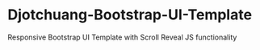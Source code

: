 # Djotchuang-Bootstrap-UI-Template
Responsive Bootstrap UI Template with Scroll Reveal JS functionality
